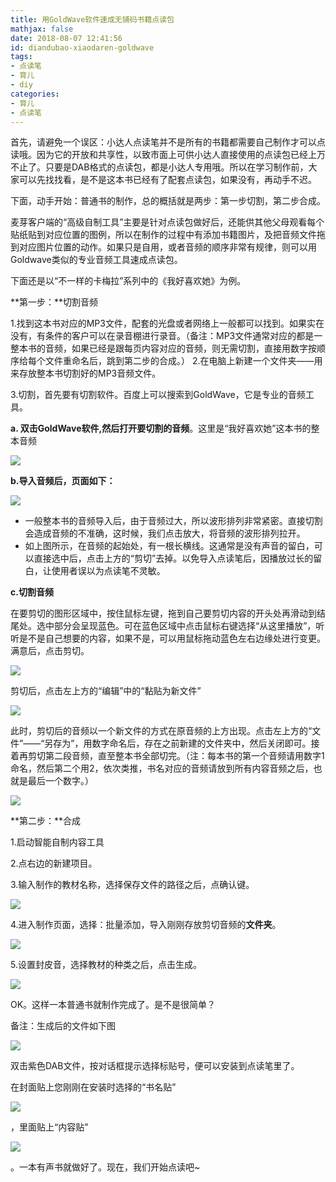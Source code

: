 ```yaml
---
title: 用GoldWave软件速成无铺码书籍点读包
mathjax: false
date: 2018-08-07 12:41:56
id: diandubao-xiaodaren-goldwave
tags:
- 点读笔
- 育儿
- diy
categories:
- 育儿
- 点读笔
---
```


首先，请避免一个误区：小达人点读笔并不是所有的书籍都需要自己制作才可以点读哦。因为它的开放和共享性，以致市面上可供小达人直接使用的点读包已经上万不止了。只要是DAB格式的点读包，都是小达人专用哦。所以在学习制作前，大家可以先找找看，是不是这本书已经有了配套点读包，如果没有，再动手不迟。

<!---more--->

下面，动手开始：普通书的制作，总的概括就是两步：第一步切割，第二步合成。

麦芽客户端的“高级自制工具”主要是针对点读包做好后，还能供其他父母观看每个贴纸贴到对应位置的图例，所以在制作的过程中有添加书籍图片，及把音频文件拖到对应图片位置的动作。如果只是自用，或者音频的顺序非常有规律，则可以用Goldwave类似的专业音频工具速成点读包。

下面还是以“不一样的卡梅拉”系列中的《我好喜欢她》为例。

**第一步：**切割音频

1.找到这本书对应的MP3文件，配套的光盘或者网络上一般都可以找到。如果实在没有，有条件的客户可以在录音棚进行录音。（备注：MP3文件通常对应的都是一整本书的音频，如果已经是跟每页内容对应的音频，则无需切割，直接用数字按顺序给每个文件重命名后，跳到第二步的合成。）
2.在电脑上新建一个文件夹——用来存放整本书切割好的MP3音频文件。

3.切割，首先要有切割软件。百度上可以搜索到GoldWave，它是专业的音频工具。

**a. 双击GoldWave软件,然后打开要切割的音频**。这里是“我好喜欢她”这本书的整本音频

![](https://zymin-1255632454.cos.ap-shanghai.myqcloud.com/baby/0234b7ce0e66973ec17be9e4e89d3eef.jpg)

**b.导入音频后，页面如下：**

![](https://zymin-1255632454.cos.ap-shanghai.myqcloud.com/baby/b73eb17c0f9a5ba7583b45be0542e1c2.jpg)

- 一般整本书的音频导入后，由于音频过大，所以波形排列非常紧密。直接切割会造成音频的不准确，这时候，我们点击放大，将音频的波形排列拉开。
- 如上图所示，在音频的起始处，有一根长横线。这通常是没有声音的留白，可以直接选中后，点击上方的“剪切”去掉。以免导入点读笔后，因播放过长的留白，让使用者误以为点读笔不灵敏。

**c.切割音频**

在要剪切的图形区域中，按住鼠标左键，拖到自己要剪切内容的开头处再滑动到结尾处。选中部分会呈现蓝色。可在蓝色区域中点击鼠标右键选择“从这里播放”，听听是不是自己想要的内容，如果不是，可以用鼠标拖动蓝色左右边缘处进行变更。满意后，点击剪切。

![](https://zymin-1255632454.cos.ap-shanghai.myqcloud.com/baby/92596f7e2b45fe92a81a136beab6803e.jpg)

剪切后，点击左上方的“编辑”中的“黏贴为新文件”

![](https://zymin-1255632454.cos.ap-shanghai.myqcloud.com/baby/cc6859f53885e136bee24a52eb35655d.png)

此时，剪切后的音频以一个新文件的方式在原音频的上方出现。点击左上方的“文件”——“另存为”，用数字命名后，存在之前新建的文件夹中，然后关闭即可。接着再剪切第二段音频，直至整本书全部切完。（注：每本书的第一个音频请用数字1命名，然后第二个用2，依次类推，书名对应的音频请放到所有内容音频之后，也就是最后一个数字。）

![](https://zymin-1255632454.cos.ap-shanghai.myqcloud.com/baby/f347d025365ee67c58844dd102b84e48.jpg)

**第二步：**合成

1.启动智能自制内容工具

2.点右边的新建项目。

3.输入制作的教材名称，选择保存文件的路径之后，点确认键。

![](https://zymin-1255632454.cos.ap-shanghai.myqcloud.com/baby/73fa0670806d5fcdb4c2080d51a19b2d.jpg)

4.进入制作页面，选择：批量添加，导入刚刚存放剪切音频的**文件夹**。

![](https://zymin-1255632454.cos.ap-shanghai.myqcloud.com/baby/a2d96d9b4307f0333199c5b69c5fb760.jpg)

5.设置封皮音，选择教材的种类之后，点击生成。

![](https://zymin-1255632454.cos.ap-shanghai.myqcloud.com/baby/ca9159e9d05a764b61a0d3542013cede.jpg)

OK。这样一本普通书就制作完成了。是不是很简单？

备注：生成后的文件如下图

![](https://zymin-1255632454.cos.ap-shanghai.myqcloud.com/baby/f1f18537329e57b707f733ebafa12864.jpg)

双击紫色DAB文件，按对话框提示选择标贴号，便可以安装到点读笔里了。

在封面贴上您刚刚在安装时选择的“书名贴”

![](https://zymin-1255632454.cos.ap-shanghai.myqcloud.com/baby/66ce6c9ca1b6db9e3571d1b84723ad66.jpg)

，里面贴上“内容贴”

![](https://zymin-1255632454.cos.ap-shanghai.myqcloud.com/baby/e963a828efc61593830e3a47733d5836.jpg)

。一本有声书就做好了。现在，我们开始点读吧\~